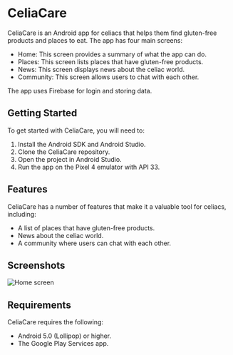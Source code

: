 # CeliaCare

CeliaCare is an Android app for celiacs that helps them find gluten-free products and places to eat. The app has four main screens:

- Home: This screen provides a summary of what the app can do.
- Places: This screen lists places that have gluten-free products.
- News: This screen displays news about the celiac world.
- Community: This screen allows users to chat with each other.

The app uses Firebase for login and storing data.

## Getting Started

To get started with CeliaCare, you will need to:

1. Install the Android SDK and Android Studio.
2. Clone the CeliaCare repository.
3. Open the project in Android Studio.
4. Run the app on the Pixel 4 emulator with API 33.

## Features

CeliaCare has a number of features that make it a valuable tool for celiacs, including:

- A list of places that have gluten-free products.
- News about the celiac world.
- A community where users can chat with each other.

## Screenshots

![Home screen](app/src/res/drawable/screenshots/home_screen.png)

## Requirements

CeliaCare requires the following:

- Android 5.0 (Lollipop) or higher.
- The Google Play Services app.
